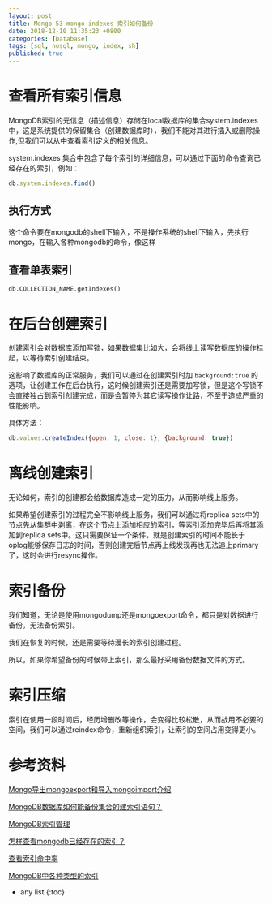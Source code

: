 ```yaml
---
layout: post
title: Mongo 53-mongo indexes 索引如何备份
date: 2018-12-10 11:35:23 +0800
categories: [Database]
tags: [sql, nosql, mongo, index, sh]
published: true
---
```


# 查看所有索引信息

MongoDB索引的元信息（描述信息）存储在local数据库的集合system.indexes中，这是系统提供的保留集合（创建数据库时），我们不能对其进行插入或删除操作,但我们可以从中查看索引定义的相关信息。

system.indexes 集合中包含了每个索引的详细信息，可以通过下面的命令查询已经存在的索引，例如：

```js
db.system.indexes.find()
```

## 执行方式

这个命令要在mongodb的shell下输入，不是操作系统的shell下输入，先执行mongo，在输入各种mongodb的命令，像这样


## 查看单表索引

```
db.COLLECTION_NAME.getIndexes()
```

# 在后台创建索引

创建索引会对数据库添加写锁，如果数据集比如大，会将线上读写数据库的操作挂起，以等待索引创建结束。

这影响了数据库的正常服务，我们可以通过在创建索引时加 `background:true` 的选项，让创建工作在后台执行，这时候创建索引还是需要加写锁，但是这个写锁不会直接独占到索引创建完成，而是会暂停为其它读写操作让路，不至于造成严重的性能影响。

具体方法：

```js
db.values.createIndex({open: 1, close: 1}, {background: true}) 
```

# 离线创建索引

无论如何，索引的创建都会给数据库造成一定的压力，从而影响线上服务。

如果希望创建索引的过程完全不影响线上服务，我们可以通过将replica sets中的节点先从集群中剥离，在这个节点上添加相应的索引，等索引添加完毕后再将其添加到replica sets中。这只需要保证一个条件，就是创建索引的时间不能长于oplog能够保存日志的时间，否则创建完后节点再上线发现再也无法追上primary了，这时会进行resync操作。

# 索引备份

我们知道，无论是使用mongodump还是mongoexport命令，都只是对数据进行备份，无法备份索引。

我们在恢复的时候，还是需要等待漫长的索引创建过程。

所以，如果你希望备份的时候带上索引，那么最好采用备份数据文件的方式。

# 索引压缩

索引在使用一段时间后，经历增删改等操作，会变得比较松散，从而战用不必要的空间，我们可以通过reindex命令，重新组织索引，让索引的空间占用变得更小。

# 参考资料

[Mongo导出mongoexport和导入mongoimport介绍](https://www.cnblogs.com/mengyu/p/7718311.html)

[MongoDB数据库如何能备份集合的建索引语句？](http://blog.itpub.net/15498/viewspace-2122584/)

[MongoDB索引管理](https://www.iteye.com/blog/mootools-1426496)

[怎样查看mongodb已经存在的索引？](https://segmentfault.com/q/1010000014999283)

[查看索引命中率](https://blog.csdn.net/weixin_33809981/article/details/92003891)

[MongoDB中各种类型的索引](https://blog.csdn.net/u012702547/article/details/81027421)

* any list
{:toc}